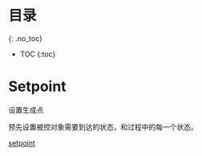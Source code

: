 ---
---

# 目录
{: .no_toc}
- TOC
{:toc}

# Setpoint

设置生成点

预先设置被控对象需要到达的状态，和过程中的每一个状态。

[setpoint](https://en.wikipedia.org/wiki/Setpoint_(control_system))


